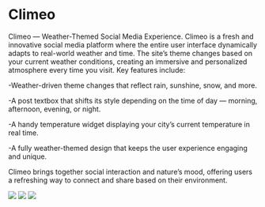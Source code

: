 # Climeo
Climeo — Weather-Themed Social Media Experience.
Climeo is a fresh and innovative social media platform where the entire user interface dynamically adapts to real-world weather and time. The site’s theme changes based on your current weather conditions, creating an immersive and personalized atmosphere every time you visit.
Key features include:

-Weather-driven theme changes that reflect rain, sunshine, snow, and more.

-A post textbox that shifts its style depending on the time of day — morning, afternoon, evening, or night.

-A handy temperature widget displaying your city’s current temperature in real time.

-A fully weather-themed design that keeps the user experience engaging and unique.

Climeo brings together social interaction and nature’s mood, offering users a refreshing way to connect and share based on their environment.

<img src="https://i.ibb.co/VWsgq524/bandicam-2025-08-12-00-18-48-861.jpg">
<img src="https://i.ibb.co/krsRHrp/bandicam-2025-08-12-00-20-39-163.jpg">
<img src="https://i.ibb.co/8Dg6XhgG/bandicam-2025-08-12-00-20-46-273.jpg">
